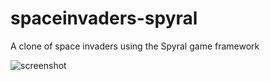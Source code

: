 spaceinvaders-spyral
====================

A clone of space invaders using the Spyral game framework

![screenshot](https://raw.github.com/justinmeister/spaceinvaders-spyral/master/screenshot.png)